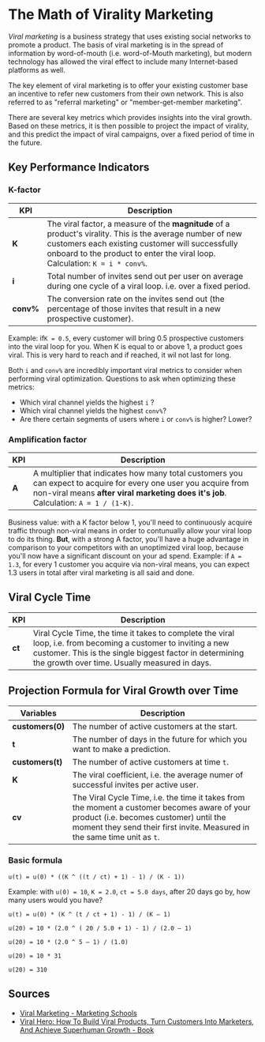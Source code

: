 # The Math of Virality Marketing
_Viral marketing_ is a business strategy that uses existing social networks to promote a product. The basis of viral marketing is in the spread of information by word-of-mouth (i.e. word-of-Mouth marketing), but modern technology has allowed the viral effect to include many Internet-based platforms as well. 

The key element of viral marketing is to offer your existing customer base an incentive to refer new customers from their own network. This is also referred to as "referral marketing" or "member-get-member marketing". 

There are several key metrics which provides insights into the viral growth. Based on these metrics, it is then possible to project the impact of virality, and this predict the impact of viral campaigns, over a fixed period of time in the future. 

## Key Performance Indicators

### K-factor
|KPI|Description|
|--|--|
|**K** |The viral factor, a measure of the **magnitude** of a product's virality. This is the average number of new customers each existing customer will successfully onboard to the product to enter the viral loop. Calculation: `K = i * conv%`. |
|**i**|Total number of invites send out per user on average during one cycle of a viral loop. i.e. over a fixed period.|
|**conv%**|The conversion rate on the invites send out (the percentage of those invites that result in a new prospective customer).|

Example: if`K = 0.5`, every customer will bring 0.5 prospective customers into the viral loop for you. When K is equal to or above 1, a product goes viral. This is very hard to reach and if reached, it wil not last for long. 

Both  `i`  and  `conv%`  are incredibly important viral metrics to consider when performing viral optimization. Questions to ask when optimizing these metrics:

* Which viral channel yields the highest  `i` ?
* Which viral channel yields the highest  `conv%`?
* Are there certain segments of users where  `i` or  `conv%`  is higher? Lower?

### Amplification factor
|KPI|Description|
|--|--|
|**A**|A multiplier that indicates how many total customers you can expect to acquire for every one user you acquire from non-viral means **after viral marketing does it's job**. Calculation: `A = 1 / (1-K)`.|

Business value: with a K factor below 1, you'll need to continuously acquire traffic through non-viral means in order to contunually allow your viral loop to do its thing. **But**, with a strong A factor, you'll have a huge advantage in comparison to your competitors with an unoptimized viral loop, because you'll now have a significant discount on your ad spend. Example: if `A = 1.3`, for every 1 customer you acquire via non-viral means, you can expect 1.3 users in total after viral marketing is all said and done. 

## Viral Cycle Time

|KPI|Description|
|--|--|
|**ct**|Viral Cycle Time, the time it takes to complete the viral loop, i.e. from becoming a customer to inviting a new customer. This is the single biggest factor in determining the growth over time. Usually measured in days.|

## Projection Formula for Viral Growth over Time

|Variables|Description|
|--|--|
|**customers(0)**|The number of active customers at the start.|
|**t** |The number of days in the future for which you want to make a prediction.|
|**customers(t)**|The number of active customers at time `t`.|
|**K**|The viral coefficient, i.e. the average numer of successful invites per active user.|
|**cv**|The Viral Cycle Time, i.e. the time it takes from the moment a customer becomes aware of your product (i.e. becomes customer) until the moment they send their first invite. Measured in the same time unit as `t`.|

### Basic formula
```
u(t) = u(0) * ((K ^ ((t / ct) + 1) - 1) / (K - 1)) 
```

Example: with `u(0) = 10`, `K = 2.0`, `ct = 5.0 days`, after 20 days go by, how many users would you have?
``` 
u(t) = u(0) * (K ^ (t / ct + 1) - 1) / (K – 1)

u(20) = 10 * (2.0 ^ ( 20 / 5.0 + 1) - 1) / (2.0 – 1)

u(20) = 10 * (2.0 ^ 5 – 1) / (1.0)

u(20) = 10 * 31

u(20) = 310
```


## Sources
* [Viral Marketing - Marketing Schools](https://www.marketing-schools.org/types-of-marketing/viral-marketing.html)
* [Viral Hero: How To Build Viral Products, Turn Customers Into Marketers, And Achieve Superhuman Growth - Book](https://www.amazon.nl/Viral-Hero-Customers-Marketers-Superhuman/dp/1948080958)

